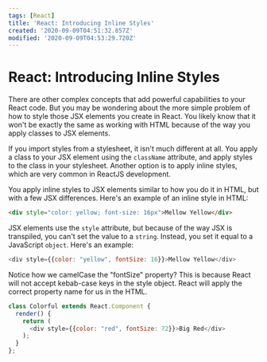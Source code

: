 ```yaml
---
tags: [React]
title: 'React: Introducing Inline Styles'
created: '2020-09-09T04:51:32.857Z'
modified: '2020-09-09T04:53:29.720Z'
---
```


React: Introducing Inline Styles
================================

There are other complex concepts that add powerful capabilities to your React code. But you may be wondering about the more simple problem of how to style those JSX elements you create in React. You likely know that it won't be exactly the same as working with HTML because of the way you apply classes to JSX elements.

If you import styles from a stylesheet, it isn't much different at all. You apply a class to your JSX element using the ```className``` attribute, and apply styles to the class in your stylesheet. Another option is to apply inline styles, which are very common in ReactJS development.

You apply inline styles to JSX elements similar to how you do it in HTML, but with a few JSX differences. Here's an example of an inline style in HTML:

``` html
<div style="color: yellow; font-size: 16px">Mellow Yellow</div>
```

JSX elements use the ```style``` attribute, but because of the way JSX is transpiled, you can't set the value to a ```string```. Instead, you set it equal to a JavaScript ```object```. Here's an example:

``` javascript
<div style={{color: "yellow", fontSize: 16}}>Mellow Yellow</div>
```

Notice how we camelCase the "fontSize" property? This is because React will not accept kebab-case keys in the style object. React will apply the correct property name for us in the HTML.

``` javascript
class Colorful extends React.Component {
  render() {
    return (
      <div style={{color: "red", fontSize: 72}}>Big Red</div>
    );
  }
};

```
